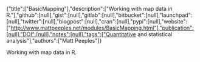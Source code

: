 {"title":["BasicMapping"],"description":["Working with map data in R."],"github":[null],"gist":[null],"gitlab":[null],"bitbucket":[null],"launchpad":[null],"twitter":[null],"blogpost":[null],"cran":[null],"pypi":[null],"website":["http://www.mattpeeples.net/modules/BasicMapping.html"],"publication":[null],"DOI":[null],"notes":[null],"tags":["Quantitative and statistical analysis"],"authors":["Matt Peeples"]}

Working with map data in R.